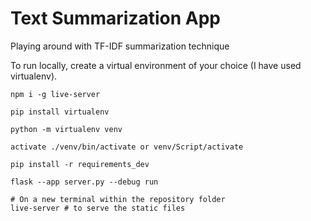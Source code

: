 # Text Summarization App

Playing around with TF-IDF summarization technique

To run locally, create a virtual environment of your choice (I have used virtualenv).

```
npm i -g live-server

pip install virtualenv

python -m virtualenv venv

activate ./venv/bin/activate or venv/Script/activate

pip install -r requirements_dev

flask --app server.py --debug run

# On a new terminal within the repository folder
live-server # to serve the static files
```
